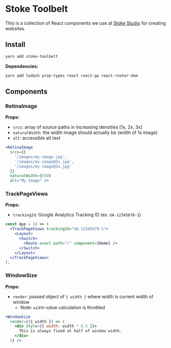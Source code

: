 # Stoke Toolbelt

This is a collection of React components we use at [Stoke Studio](https://stokestudio.com) for creating websites.

## Install

```bash
yarn add stoke-toolbelt
```

**Dependencies:**
```bash
yarn add lodash prop-types react react-ga react-router-dom
```

## Components

### RetinaImage

**Props:**
- `srcs`: array of source paths in increasing densities [1x, 2x, 3x]
- `naturalWidth`: the width image should actually be (width of 1x image)
- `alt`: accessible alt text

```jsx
<RetinaImage
  srcs={[
    '/images/my-image.jpg',
    '/images/my-image@2x.jpg',
    '/images/my-image@3x.jpg'
  ]}
  naturalWidth={500}
  alt="My Image" />
```

### TrackPageViews

**Props:**
- `trackingId`: Google Analytics Tracking ID (ex. `UA-12345678-1`)

```jsx
const App = () => (
  <TrackPageViews trackingId="UA-12345678-1">
    <Layout>
      <Switch>
        <Route exact path="/" component={Home} />
      </Switch>
    </Layout>
  </TrackPageViews>
);
```

### WindowSize

**Props:**
- `render`: passed object of `{ width }` where width is current width of window
  - Note: `width` value calculation is throttled

```jsx
<WindowSize
  render={({ width }) => (
    <div style={{ width: width * 0.5 }}>
      This is always fixed at half of window width.
    </div>
  )} />
```
